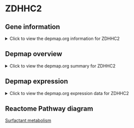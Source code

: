 <h1>ZDHHC2</h1>

<h2>Gene information</h2>
<details>
  <summary>Click to view the depmap.org information for ZDHHC2</summary>
  <iframe src="https://depmap.org/portal/gene/ZDHHC2?tab=about" style="border:none;width:100%;height:800px"></iframe>
</details>

<h2>Depmap overview</h2>
<details>
  <summary>Click to view the depmap.org summary for ZDHHC2</summary>
  <iframe src="https://depmap.org/portal/gene/ZDHHC2?tab=overview" style="border:none;width:100%;height:800px"></iframe>
</details>

<h2>Depmap expression</h2>
<details>
  <summary>Click to view the depmap.org expression data for ZDHHC2</summary>
  <iframe src="https://depmap.org/portal/gene/ZDHHC2?tab=characterization" style="border:none;width:100%;height:800px"></iframe>
</details>



<h2>Reactome Pathway diagram</h2>
<a href="https://reactome.org/PathwayBrowser/#/R-HSA-5683826" target="_BLANK">Surfactant metabolism</a>



